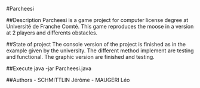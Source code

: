 #Parcheesi

##Description Parcheesi is a game project for computer license degree at Université de Franche Comté.
This game reproduces the moose in a version at 2 players and differents obstacles.

##State of project
	The console version of the project is finished as in the example given by the university.
	The different method implement are testing and functional.
	The graphic version are finished and testing.

##Execute
	java -jar Parcheesi.java

##Authors
	- SCHMITTLIN Jérôme
	- MAUGERI Léo
